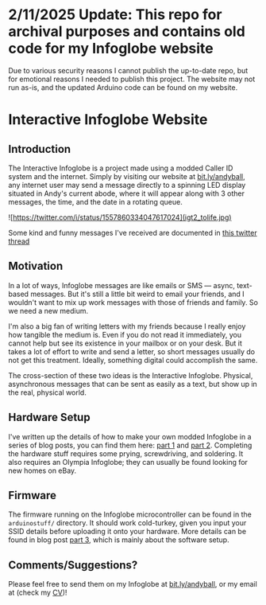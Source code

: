 # 2/11/2025 Update: This repo for archival purposes and contains old code for my Infoglobe website
Due to various security reasons I cannot publish the up-to-date repo, but for emotional reasons I needed to publish this project. The website may not run as-is, and the updated Arduino code can be found on my website.


# Interactive Infoglobe Website

## Introduction
The Interactive Infoglobe is a project made using a modded Caller ID system and the internet. Simply by visiting our website at [bit.ly/andyball](bit.ly/andyball), any internet user may send a message directly to a spinning LED display situated in Andy's current abode, where it will appear along with 3 other messages, the time, and the date in a rotating queue. 

![https://twitter.com/i/status/1557860334047617024](igt2_tolife.jpg)

Some kind and funny messages I've received are documented in [this twitter thread](https://twitter.com/oldestasian/status/1557780763583471617)

## Motivation
In a lot of ways, Infoglobe messages are like emails or SMS — async, text-based messages. But it's still a little bit weird to email your friends, and I wouldn't want to mix up work messages with those of friends and family. So we need a new medium. 

I'm also a big fan of writing letters with my friends because I really enjoy how tangible the medium is. Even if you do not read it immediately, you cannot help but see its existence in your mailbox or on your desk. But it takes a lot of effort to write and send a letter, so short messages usually do not get this treatment. Ideally, something digital could accomplish the same. 

The cross-section of these two ideas is the Interactive Infoglobe. Physical, asynchronous messages that can be sent as easily as a text, but show up in the real, physical world. 

## Hardware Setup
I've written up the details of how to make your own modded Infoglobe in a series of blog posts, you can find them here: [part 1](https://andykong.org/blog/infoglobetutorial1/) and [part 2](https://andykong.org/blog/infoglobetutorial2/). Completing the hardware stuff requires some prying, screwdriving, and soldering. It also requires an Olympia Infoglobe; they can usually be found looking for new homes on eBay.

## Firmware
The firmware running on the Infoglobe microcontroller can be found in the `arduinostuff/` directory. It should work cold-turkey, given you input your SSID details before uploading it onto your hardware. More details can be found in blog post [part 3](https://andykong.org/blog/infoglobetutorial3/), which is mainly about the software setup.


## Comments/Suggestions?
Please feel free to send them on my Infoglobe at [bit.ly/andyball](bit.ly/andyball), or my email at (check my [CV](https://andykong.org/static/AndyKongCV.pdf))!
